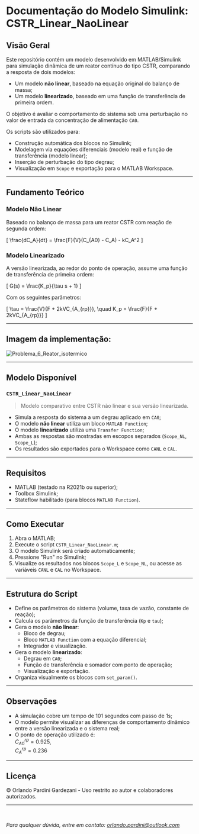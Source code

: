 # Documentação do Modelo Simulink: CSTR_Linear_NaoLinear

##  Visão Geral

Este repositório contém um modelo desenvolvido em MATLAB/Simulink para simulação dinâmica de um reator contínuo do tipo CSTR, comparando a resposta de dois modelos:

* Um modelo **não linear**, baseado na equação original do balanço de massa;
* Um modelo **linearizado**, baseado em uma função de transferência de primeira ordem.

O objetivo é avaliar o comportamento do sistema sob uma perturbação no valor de entrada da concentração de alimentação `CA0`.

Os scripts são utilizados para:

* Construção automática dos blocos no Simulink;
* Modelagem via equações diferenciais (modelo real) e função de transferência (modelo linear);
* Inserção de perturbação do tipo degrau;
* Visualização em `Scope` e exportação para o MATLAB Workspace.

---

##  Fundamento Teórico

### Modelo Não Linear

Baseado no balanço de massa para um reator CSTR com reação de segunda ordem:

\[
\frac{dC_A}{dt} = \frac{F}{V}(C_{A0} - C_A) - kC_A^2
\]

### Modelo Linearizado

A versão linearizada, ao redor do ponto de operação, assume uma função de transferência de primeira ordem:

\[
G(s) = \frac{K_p}{\tau s + 1}
\]

Com os seguintes parâmetros:

\[
\tau = \frac{V}{F + 2kVC_{A_{rp}}}, \quad K_p = \frac{F}{F + 2kVC_{A_{rp}}}
\]

---

##  Imagem da implementação:

![Problema_6_Reator_isotermico](https://github.com/user-attachments/assets/d59baf4f-4e0c-4cff-b7ba-103b62cbfa53)

---

##  Modelo Disponível

### `CSTR_Linear_NaoLinear`

> Modelo comparativo entre CSTR não linear e sua versão linearizada.

* Simula a resposta do sistema a um degrau aplicado em `CA0`;
* O modelo **não linear** utiliza um bloco `MATLAB Function`;
* O modelo **linearizado** utiliza uma `Transfer Function`;
* Ambas as respostas são mostradas em escopos separados (`Scope_NL`, `Scope_L`);
* Os resultados são exportados para o Workspace como `CANL` e `CAL`.

---

##  Requisitos

* MATLAB (testado na R2021b ou superior);
* Toolbox Simulink;
* Stateflow habilitado (para blocos `MATLAB Function`).

---

##  Como Executar

1. Abra o MATLAB;
2. Execute o script `CSTR_Linear_NaoLinear.m`;
3. O modelo Simulink será criado automaticamente;
4. Pressione "Run" no Simulink;
5. Visualize os resultados nos blocos `Scope_L` e `Scope_NL`, ou acesse as variáveis `CANL` e `CAL` no Workspace.

---

##  Estrutura do Script

* Define os parâmetros do sistema (volume, taxa de vazão, constante de reação);
* Calcula os parâmetros da função de transferência (`Kp` e `tau`);
* Gera o modelo **não linear**:
  - Bloco de degrau;
  - Bloco `MATLAB Function` com a equação diferencial;
  - Integrador e visualização.
* Gera o modelo **linearizado**:
  - Degrau em `CA0`;
  - Função de transferência e somador com ponto de operação;
  - Visualização e exportação.
* Organiza visualmente os blocos com `set_param()`.

---

##  Observações

* A simulação cobre um tempo de 101 segundos com passo de 1s;
* O modelo permite visualizar as diferenças de comportamento dinâmico entre a versão linearizada e o sistema real;
* O ponto de operação utilizado é:  
  $C_{A0}^{rp} = 0.925$,  
  $C_{A}^{rp} = 0.236$

---

##  Licença

© Orlando Pardini Gardezani - Uso restrito ao autor e colaboradores autorizados.

---

</br>

*Para qualquer dúvida, entre em contato: [orlando.pardini@outlook.com](mailto:orlando.pardini@outlook.com)*

